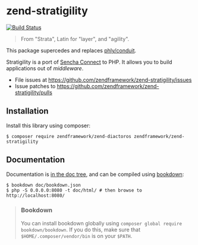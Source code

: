 # zend-stratigility

[![Build Status](https://secure.travis-ci.org/zendframework/zend-stratigility.svg?branch=master)](https://secure.travis-ci.org/zendframework/zend-stratigility)

> From "Strata", Latin for "layer", and "agility".

This package supercedes and replaces [phly/conduit](https://github.com/phly/conduit).

Stratigility is a port of [Sencha Connect](https://github.com/senchalabs/connect) to PHP. It allows you to build applications out of _middleware_.

* File issues at https://github.com/zendframework/zend-stratigility/issues
* Issue patches to https://github.com/zendframework/zend-stratigility/pulls

## Installation

Install this library using composer:

```console
$ composer require zendframework/zend-diactoros zendframework/zend-stratigility
```

## Documentation

Documentation is [in the doc tree](doc/), and can be compiled using [bookdown](http://bookdown.io):

```console
$ bookdown doc/bookdown.json
$ php -S 0.0.0.0:8080 -t doc/html/ # then browse to http://localhost:8080/
```

> ### Bookdown
>
> You can install bookdown globally using `composer global require bookdown/bookdown`. If you do
> this, make sure that `$HOME/.composer/vendor/bin` is on your `$PATH`.
